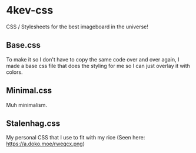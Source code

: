 # 4kev-css
CSS / Stylesheets for the best imageboard in the universe!
## Base.css
To make it so I don't have to copy the same code over and over again, I made a base css file that does the styling for me so I can just overlay it with colors.
## Minimal.css
Muh minimalism.
## Stalenhag.css
My personal CSS that I use to fit with my rice (Seen here: https://a.doko.moe/rweqcx.png)
